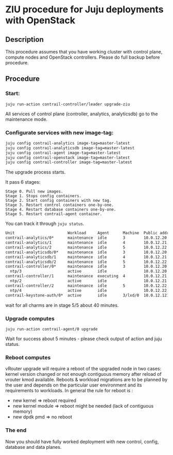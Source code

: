 # ZIU procedure for Juju deployments with OpenStack

## Description

This procedure assumes that you have working cluster with control plane, compute nodes and OpenStack controllers. Please do full backup before procedure.

## Procedure

### Start:

`juju run-action contrail-controller/leader upgrade-ziu`

All services of control plane (controller, analytics, analyticsdb) go to the maintenance mode.

### Configurate services with new image-tag:

```bash
juju config contrail-analytics image-tag=master-latest
juju config contrail-analyticsdb image-tag=master-latest
juju config contrail-agent image-tag=master-latest
juju config contrail-openstack image-tag=master-latest
juju config contrail-controller image-tag=master-latest
```

The upgrade process starts.

It pass 6 stages:

    Stage 0. Pull new images.
    Stage 1. Stops config containers.
    Stage 2. Start config containers with new tag.
    Stage 3. Restart control containers one-by-one.
    Stage 4. Restart database containers one-by-one.
    Stage 5. Restart contrail-agent container.

You can track it through `juju status`.

```bash
Unit                       Workload     Agent      Machine  Public address  Ports                     Message
contrail-analytics/0*      maintenance  idle       3        10.0.12.20      8081/tcp                  ziu is in progress - stage/done = 4/4
contrail-analytics/1       maintenance  idle       4        10.0.12.21      8081/tcp                  ziu is in progress - stage/done = 4/4
contrail-analytics/2       maintenance  idle       5        10.0.12.22      8081/tcp                  ziu is in progress - stage/done = 4/4
contrail-analyticsdb/0*    maintenance  idle       3        10.0.12.20                                ziu is in progress - stage/done = 4/4
contrail-analyticsdb/1     maintenance  idle       4        10.0.12.21                                ziu is in progress - stage/done = 4/3
contrail-analyticsdb/2     maintenance  idle       5        10.0.12.22                                ziu is in progress - stage/done = 4/3
contrail-controller/0*     maintenance  idle       3        10.0.12.20                                ziu is in progress - stage/done = 4/4
  ntp/3                    active       idle                10.0.12.20      123/udp                   chrony: Ready
contrail-controller/1      maintenance  executing  4        10.0.12.21                                ziu is in progress - stage/done = 4/3
  ntp/2                    active       idle                10.0.12.21      123/udp                   chrony: Ready
contrail-controller/2      maintenance  idle       5        10.0.12.22                                ziu is in progress - stage/done = 4/3
  ntp/4                    active       idle                10.0.12.22      123/udp                   chrony: Ready
contrail-keystone-auth/0*  active       idle       3/lxd/0  10.0.12.121                               Unit is ready
```

wait for all charms are in stage 5/5 about 40 minutes.

### Upgrade computes

`juju run-action contrail-agent/0 upgrade`

Wait for success about 5 minutes - please check output of action and juju status.

### Reboot computes

vRouter upgrade will require a reboot of the upgraded node in two cases: kernel version changed or not enough contiguous memory after reload of vrouter kmod available. Reboots & workload migrations are to be planned by the user and depends on the particular user environment and its requirements to workloads.
In general the rule for reboot is :
- new kernel 		=> reboot required
- new kernel module 	=> reboot might be needed (lack of contiguous memory)
- new dpdk pmd 	=> no reboot

### The end

Now you should have fully worked deployment with new control, config, database and data planes.
